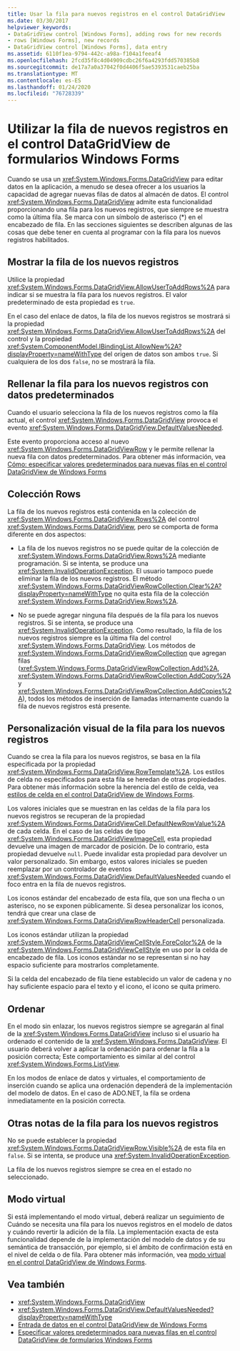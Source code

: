 ```yaml
---
title: Usar la fila para nuevos registros en el control DataGridView
ms.date: 03/30/2017
helpviewer_keywords:
- DataGridView control [Windows Forms], adding rows for new records
- rows [Windows Forms], new records
- DataGridView control [Windows Forms], data entry
ms.assetid: 6110f1ea-9794-442c-a98a-f104a1feeaf4
ms.openlocfilehash: 2fcd35f8c4d04909cdbc26f6a4293fdd570385b8
ms.sourcegitcommit: de17a7a0a37042f0d4406f5ae5393531caeb25ba
ms.translationtype: MT
ms.contentlocale: es-ES
ms.lasthandoff: 01/24/2020
ms.locfileid: "76728339"
---
```

# <a name="using-the-row-for-new-records-in-the-windows-forms-datagridview-control"></a>Utilizar la fila de nuevos registros en el control DataGridView de formularios Windows Forms
Cuando se usa un <xref:System.Windows.Forms.DataGridView> para editar datos en la aplicación, a menudo se desea ofrecer a los usuarios la capacidad de agregar nuevas filas de datos al almacén de datos. El control <xref:System.Windows.Forms.DataGridView> admite esta funcionalidad proporcionando una fila para los nuevos registros, que siempre se muestra como la última fila. Se marca con un símbolo de asterisco (*) en el encabezado de fila. En las secciones siguientes se describen algunas de las cosas que debe tener en cuenta al programar con la fila para los nuevos registros habilitados.  
  
## <a name="displaying-the-row-for-new-records"></a>Mostrar la fila de los nuevos registros  
 Utilice la propiedad <xref:System.Windows.Forms.DataGridView.AllowUserToAddRows%2A> para indicar si se muestra la fila para los nuevos registros. El valor predeterminado de esta propiedad es `true`.  
  
 En el caso del enlace de datos, la fila de los nuevos registros se mostrará si la propiedad <xref:System.Windows.Forms.DataGridView.AllowUserToAddRows%2A> del control y la propiedad <xref:System.ComponentModel.IBindingList.AllowNew%2A?displayProperty=nameWithType> del origen de datos son ambos `true`. Si cualquiera de los dos `false`, no se mostrará la fila.  
  
## <a name="populating-the-row-for-new-records-with-default-data"></a>Rellenar la fila para los nuevos registros con datos predeterminados  
 Cuando el usuario selecciona la fila de los nuevos registros como la fila actual, el control <xref:System.Windows.Forms.DataGridView> provoca el evento <xref:System.Windows.Forms.DataGridView.DefaultValuesNeeded>.  
  
 Este evento proporciona acceso al nuevo <xref:System.Windows.Forms.DataGridViewRow> y le permite rellenar la nueva fila con datos predeterminados. Para obtener más información, vea [Cómo: especificar valores predeterminados para nuevas filas en el control DataGridView de Windows Forms](specify-default-values-for-new-rows-in-the-datagrid.md)  
  
## <a name="the-rows-collection"></a>Colección Rows  
 La fila de los nuevos registros está contenida en la colección de <xref:System.Windows.Forms.DataGridView.Rows%2A> del control <xref:System.Windows.Forms.DataGridView>, pero se comporta de forma diferente en dos aspectos:  
  
- La fila de los nuevos registros no se puede quitar de la colección de <xref:System.Windows.Forms.DataGridView.Rows%2A> mediante programación. Si se intenta, se produce una <xref:System.InvalidOperationException>. El usuario tampoco puede eliminar la fila de los nuevos registros. El método <xref:System.Windows.Forms.DataGridViewRowCollection.Clear%2A?displayProperty=nameWithType> no quita esta fila de la colección <xref:System.Windows.Forms.DataGridView.Rows%2A>.  
  
- No se puede agregar ninguna fila después de la fila para los nuevos registros. Si se intenta, se produce una <xref:System.InvalidOperationException>. Como resultado, la fila de los nuevos registros siempre es la última fila del control <xref:System.Windows.Forms.DataGridView>. Los métodos de <xref:System.Windows.Forms.DataGridViewRowCollection> que agregan filas (<xref:System.Windows.Forms.DataGridViewRowCollection.Add%2A>, <xref:System.Windows.Forms.DataGridViewRowCollection.AddCopy%2A>y <xref:System.Windows.Forms.DataGridViewRowCollection.AddCopies%2A>), todos los métodos de inserción de llamadas internamente cuando la fila de nuevos registros está presente.  
  
## <a name="visual-customization-of-the-row-for-new-records"></a>Personalización visual de la fila para los nuevos registros  
 Cuando se crea la fila para los nuevos registros, se basa en la fila especificada por la propiedad <xref:System.Windows.Forms.DataGridView.RowTemplate%2A>. Los estilos de celda no especificados para esta fila se heredan de otras propiedades. Para obtener más información sobre la herencia del estilo de celda, vea [estilos de celda en el control DataGridView de Windows Forms](cell-styles-in-the-windows-forms-datagridview-control.md).  
  
 Los valores iniciales que se muestran en las celdas de la fila para los nuevos registros se recuperan de la propiedad <xref:System.Windows.Forms.DataGridViewCell.DefaultNewRowValue%2A> de cada celda. En el caso de las celdas de tipo <xref:System.Windows.Forms.DataGridViewImageCell>, esta propiedad devuelve una imagen de marcador de posición. De lo contrario, esta propiedad devuelve `null`. Puede invalidar esta propiedad para devolver un valor personalizado. Sin embargo, estos valores iniciales se pueden reemplazar por un controlador de eventos <xref:System.Windows.Forms.DataGridView.DefaultValuesNeeded> cuando el foco entra en la fila de nuevos registros.  
  
 Los iconos estándar del encabezado de esta fila, que son una flecha o un asterisco, no se exponen públicamente. Si desea personalizar los iconos, tendrá que crear una clase de <xref:System.Windows.Forms.DataGridViewRowHeaderCell> personalizada.  
  
 Los iconos estándar utilizan la propiedad <xref:System.Windows.Forms.DataGridViewCellStyle.ForeColor%2A> de la <xref:System.Windows.Forms.DataGridViewCellStyle> en uso por la celda de encabezado de fila. Los iconos estándar no se representan si no hay espacio suficiente para mostrarlos completamente.  
  
 Si la celda del encabezado de fila tiene establecido un valor de cadena y no hay suficiente espacio para el texto y el icono, el icono se quita primero.  
  
## <a name="sorting"></a>Ordenar  
 En el modo sin enlazar, los nuevos registros siempre se agregarán al final de la <xref:System.Windows.Forms.DataGridView> incluso si el usuario ha ordenado el contenido de la <xref:System.Windows.Forms.DataGridView>. El usuario deberá volver a aplicar la ordenación para ordenar la fila a la posición correcta; Este comportamiento es similar al del control <xref:System.Windows.Forms.ListView>.  
  
 En los modos de enlace de datos y virtuales, el comportamiento de inserción cuando se aplica una ordenación dependerá de la implementación del modelo de datos. En el caso de ADO.NET, la fila se ordena inmediatamente en la posición correcta.  
  
## <a name="other-notes-on-the-row-for-new-records"></a>Otras notas de la fila para los nuevos registros  
 No se puede establecer la propiedad <xref:System.Windows.Forms.DataGridViewRow.Visible%2A> de esta fila en `false`. Si se intenta, se produce una <xref:System.InvalidOperationException>.  
  
 La fila de los nuevos registros siempre se crea en el estado no seleccionado.  
  
## <a name="virtual-mode"></a>Modo virtual  
 Si está implementando el modo virtual, deberá realizar un seguimiento de Cuándo se necesita una fila para los nuevos registros en el modelo de datos y cuándo revertir la adición de la fila. La implementación exacta de esta funcionalidad depende de la implementación del modelo de datos y de su semántica de transacción, por ejemplo, si el ámbito de confirmación está en el nivel de celda o de fila. Para obtener más información, vea [modo virtual en el control DataGridView de Windows Forms](virtual-mode-in-the-windows-forms-datagridview-control.md).  
  
## <a name="see-also"></a>Vea también

- <xref:System.Windows.Forms.DataGridView>
- <xref:System.Windows.Forms.DataGridView.DefaultValuesNeeded?displayProperty=nameWithType>
- [Entrada de datos en el control DataGridView de Windows Forms](data-entry-in-the-windows-forms-datagridview-control.md)
- [Especificar valores predeterminados para nuevas filas en el control DataGridView de formularios Windows Forms](specify-default-values-for-new-rows-in-the-datagrid.md)

